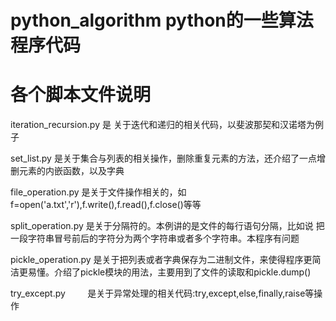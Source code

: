 # python_algorithm       python的一些算法程序代码
# 各个脚本文件说明
iteration_recursion.py 是 关于迭代和递归的相关代码，以斐波那契和汉诺塔为例子    

set_list.py            是关于集合与列表的相关操作，删除重复元素的方法，还介绍了一点增删元素的内嵌函数，以及字典
    
file_operation.py      是关于文件操作相关的，如f=open('a.txt','r'),f.write(),f.read(),f.close()等等      
    
split_operation.py     是关于分隔符的。本例讲的是文件的每行语句分隔，比如说 把一段字符串冒号前后的字符分为两个字符串或者多个字符串。本程序有问题     

pickle_operation.py    是关于把列表或者字典保存为二进制文件，来使得程序更简洁更易懂。介绍了pickle模块的用法，主要用到了文件的读取和pickle.dump()       

try_except.py          是关于异常处理的相关代码:try,except,else,finally,raise等操作
